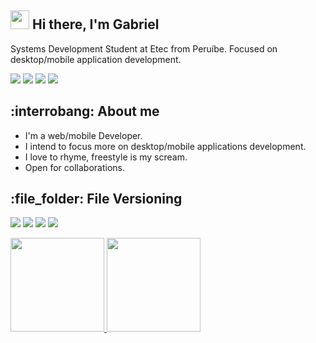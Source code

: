 <h2><img src="https://emojis.slackmojis.com/emojis/images/1570211625/6611/wave-animated.gif?1570211625" width="30"/> Hi there, I'm Gabriel</h2>

<p align="left"> 
  Systems Development Student at Etec from Peruíbe.
  Focused on desktop/mobile application development.
</p>

<p align="left">  
  <a href="https://www.linkedin.com/in/gabrielgamon/" target="_blank" alt="Linkedin">
  <img src="https://img.shields.io/badge/-LinkedIn-0077B5?style=flat&logo=linkedin&logoColor=white"></a>

  <a href="https://twitter.com/yongmc_" target="_blank" alt="Twitter">
  <img src="https://img.shields.io/badge/-Twitter-330F63?style=flat&logo=twitter&logoColor=white"></a>
   
  <a href="https://medium.com/@youngPoet" target="_blank" alt="Medium">
  <img src="https://img.shields.io/badge/-Medium-12100E?style=flat&logo=medium&logoColor=white"></a>
  
  <a href="https://www.reddit.com/user/yongmc_" target="_blank" alt="Reddit">
  <img src="https://img.shields.io/badge/-Reddit-E34F26?style=flat&logo=reddit&logoColor=white"></a>
</p>  

<h2>:interrobang: About me</h2>

<ul align="left">
  <li>I'm a web/mobile Developer.</li>
  <li>I intend to focus more on desktop/mobile applications development.</li>
  <li>I love to rhyme, freestyle is my scream.</li>
  <li>Open for collaborations.</li>
</ul>

<h2>:file_folder: File Versioning</h2>

<p align="left">
   <a href="https://github.com/devgamon" target="_blank" alt="GitHub">
   <img src="https://img.shields.io/badge/-GitHub-000?style=flat&logo=github&logoColor=white"></a>
  
   <a href="https://gitlab.com/devgamon" target="_blank" alt="GitLab">
   <img src="https://img.shields.io/badge/-GitLab-330F63?style=flat&logo=gitlab&logoColor=white"/></a>
  
   <a href="https://bitbucket.org/devgamon" target="_black" alt="BitBucket">
   <img src="https://img.shields.io/badge/-Bitbucket-330F63?style=flat&logo=bitbucket&logoColor=white"/></a>
  
   <a href="https://pt.stackoverflow.com/users/287392/gabriel-gamon" target="_black" alt="StackOverflow">
   <img src="https://img.shields.io/badge/-Stack_Overflow-E34F26?style=flat&logo=stack-overflow&logoColor=white"/></a>
</p>

  <div align="left">
    <a href="https://github.com/devgamon">
    <img height="150em" src="https://github-readme-stats.vercel.app/api?username=devgamon&show_icons=true&theme=tokyonight&include_all_commits=true&count_private=true"/>
    <img height="150em" src="https://github-readme-stats.vercel.app/api/top-langs/?username=devgamon&layout=compact&langs_count=7&theme=tokyonight"/>
  </div>
